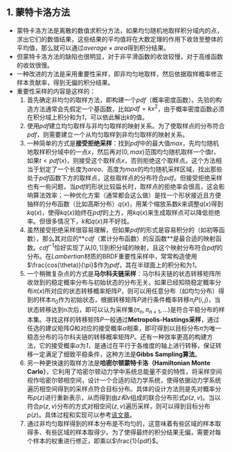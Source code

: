 ## 1. 蒙特卡洛方法

- 蒙特卡洛方法是离散的数值求积分方法，如果均匀随机地取样积分域内的点，求出它们的数值结果，这些结果的平均值将在大数定理的作用下收敛至整体的平均值，那么就可以通过$average\times area$得到积分结果。
- 但蒙特卡洛方法的缺陷也很明显，对于非平滑函数的收敛较慢，对于高维函数的收敛很慢。
- 一种改进的方法是采用重要性采样，即非均匀地取样，然后依据取样概率修正样本贡献率，得到无偏的积分结果。
- 重要性采样的内容是这样的：
  1. 首先确定非均匀的取样方法，即构建一个$pdf$（概率密度函数）。先验的构造方法通常会先假定一个基函数，比如$pdf = kx^{2}$，由于概率密度函数必须在积分域上积分和为*1*，可以依此解出$k$的值。
  2. 使用$pdf$建立均匀取样与非均匀取样的映射关系。为了使取样点的分布符合$pdf$，则需要建立一个从均匀取样到非均匀取样的映射关系。
  3. 一种简单的方式是**接受拒绝采样**：找到$pdf$中的最大值$max$，先均匀随机地取样积分域中的一点$x$，然后再对$(0,max)$范围均匀随机取样一个值$t$，如果$t<pdf(x)$，则接受这个取样点$x$，否则拒绝这个取样点。这个方法相当于划定了一个长度为$area$、高度为$max$的均匀随机采样区域，找出那些处于$pdf$函数下方的取样点，这些取样点的分布符合$pdf$。但接受拒绝采样也有一些问题，当$pdf$的形状比较扁长时，取样点的拒绝率会很高，这会影响算法效率；一种优化方案（通常都会这么做）是找一个形状接近且方便抽样的分布函数（比如高斯分布）$q(x)$，用某个缩放系数$k$来调整$q(x)$得到$kq(x)$，使得$kq(x)$始终在$pdf$的上方，用$kq(x)$来生成取样点可以降低拒绝率。但很多情况下，$k$和$q(x)$并不好找。
  4. 虽然接受拒绝采样很容易理解，但如果$pdf$的形式是容易积分的（如初等函数），那么其对应的**$cdf$（累计分布函数）的反函数**是最合适的映射函数。$cdf^{-1}$恰好实现了从$[0,1]$到积分域的映射，且这个映射分布符合$pdf$的分布。在*Lambertian*材质的BRDF重要性采样中，常常构造使用$\frac{cos(\theta)}{\pi}$作为$pdf$，其在半球面上的积分和为*1*。
  5. 一个稍微复杂点的方式是**马尔科夫链采样**：马尔科夫链的状态转移矩阵所收敛到的稳定概率分布与初始状态的分布无关。如果已经知晓稳定概率分布$\pi(x)$所对应的状态转移概率矩阵$P$，则可以用任意分布（如均匀分布）得到的样本$\pi_{0}$作为初始状态，根据转移矩阵$P$进行条件概率转移$\pi_iP(i,j)$，当状态转移达到n次后，即可以认为采样集$(\pi_n,\pi_{n+1},...)$是符合平稳分布的样本集。寻找这样的转移矩阵$P$一般通过**Metropolis-Hastings采样**，通过任选的建议矩阵$Q$和对应的接受概率$\alpha$相乘，即可得到以目标分布$\pi$为唯一稳态分布的马尔科夫链的转移概率矩阵$P$。还有一种效率更高的构建方法，它的接受概率$\alpha$为*1*，是通过在平行于各维度的轴上进行转移，保证转移一定满足了细致平稳条件，这种方法是**Gibbs Sampling算法**。
  5. 另一种更快速的取样方法是**哈密尔顿蒙特卡洛（Hamiltonian Monte Carlo）**，它利用了哈密尔顿动力学中系统总能量不变的特性，将采样空间视作哈密尔顿相空间，设计一个合适的动力学系统，使得依据动力学系统遍历相空间得到的采样点符合目标分布。具体的设计方法则是先对概率分布$p(z)$进行重新表示，从而得到由$z和v$组成的联合分布形式$p(z,v)$。当以符合$p(z,v)$分布的方式对相空间$(z,v)$遍历采样，则可以得到目标分布$p(z)$。具体过程和实现可以参考[该文章](https://bocaiwen.github.io/Hamiltonian-Monte-Carlo.html)。
  5. 通过非均匀取样得到的样本分布是不均匀的，这意味着有些区域的样本取得多、有些区域的样本取得少。为了使得最终的积分结果无偏，需要对每个样本的权重进行修正，即乘以$\frac{1}{pdf}$。


